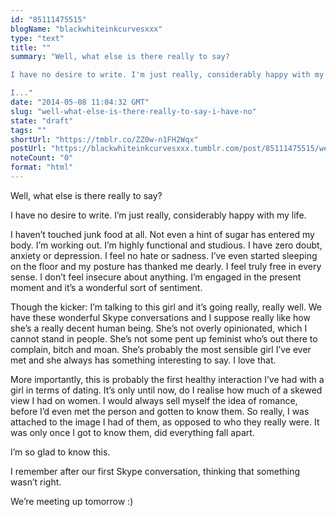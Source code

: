 ```yaml
---
id: "85111475515"
blogName: "blackwhiteinkcurvesxxx"
type: "text"
title: ""
summary: "Well, what else is there really to say?

I have no desire to write. I'm just really, considerably happy with my life.

I..."
date: "2014-05-08 11:04:32 GMT"
slug: "well-what-else-is-there-really-to-say-i-have-no"
state: "draft"
tags: ""
shortUrl: "https://tmblr.co/ZZ0w-n1FH2Wqx"
postUrl: "https://blackwhiteinkcurvesxxx.tumblr.com/post/85111475515/well-what-else-is-there-really-to-say-i-have-no"
noteCount: "0"
format: "html"
---
```


Well, what else is there really to say?

I have no desire to write. I’m just really, considerably happy with my life.

I haven’t touched junk food at all. Not even a hint of sugar has entered my body. I’m working out. I’m highly functional and studious. I have zero doubt, anxiety or depression. I feel no hate or sadness. I’ve even started sleeping on the floor and my posture has thanked me dearly. I feel truly free in every sense. I don’t feel insecure about anything. I’m engaged in the present moment and it’s a wonderful sort of sentiment.

Though the kicker: I’m talking to this girl and it’s going really, really well. We have these wonderful Skype conversations and I suppose really like how she’s a really decent human being. She’s not overly opinionated, which I cannot stand in people. She’s not some pent up feminist who’s out there to complain, bitch and moan. She’s probably the most sensible girl I’ve ever met and she always has something interesting to say. I love that. 

More importantly, this is probably the first healthy interaction I’ve had with a girl in terms of dating. It’s only until now, do I realise how much of a skewed view I had on women. I would always sell myself the idea of romance, before I’d even met the person and gotten to know them. So really, I was attached to the image I had of them, as opposed to who they really were. It was only once I got to know them, did everything fall apart.

I’m so glad to know this.

I remember after our first Skype conversation, thinking that something wasn’t right.

We’re meeting up tomorrow :)